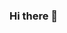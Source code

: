 ### Hi there 👋

<!--
**jlfenerich/jlfenerich** is a ✨ _special_ ✨ repository because its `README.md` (this file) appears on your GitHub profile.

<h6>Academic Platforms and Publishing:</h6>
<a href="https://pucsp.academia.edu/Jo%C3%A3oFenerich" target="_blank">
    <img src="https://img.shields.io/badge/Academia-fff?style=for-the-badge&logo=academia&logoColor=black" alt="Academia Logo">
</a>
<a href="http://lattes.cnpq.br/5846639736229202" style="margin-right: 10px;">
    <img src="https://img.shields.io/badge/website-000000?style=for-the-badge&logo=About.me&logoColor=white">
</a>
<a href="https://medium.com/@jlfenerich" style="margin-right: 10px;">
    <img src="https://img.shields.io/badge/Medium-12100E?style=for-the-badge&logo=medium&logoColor=white" alt="Medium Logo">
</a>

<h6>Development and Programming:</h6>
<a href="https://github.com/jlfenerich" style="margin-right: 10px;">
    <img src="https://img.shields.io/badge/GitHub-100000?style=for-the-badge&logo=github&logoColor=white" alt="GitHub Logo">
</a>
<a href="https://www.hackerrank.com/jlfenerich" style="margin-right: 10px">
    <img src="https://img.shields.io/badge/-Hackerrank-2EC866?style=for-the-badge&logo=HackerRank&logoColor=white" alt="Hackerrank Logo">
</a>
<a href="https://stackoverflow.com/users/20352105/jo%c3%a3o-lucio?tab=profile" target="_blank">
    <img src="https://img.shields.io/badge/Stack_Overflow-FE7A16?style=for-the-badge&logo=stack-overflow&logoColor=white" alt="Stack Overflow Gate Logo">
</a>

<h6>Data Science and Data Analysis:</h6>
<a href="https://www.kaggle.com/jlfenerich" target="_blank">
    <img src="https://img.shields.io/badge/Kaggle-20BEFF?style=for-the-badge&logo=Kaggle&logoColor=white" alt="Kaggle Logo">
</a>

<h6>Professional Networks:</h6>
<a href="https://linkedin.com/in/jlafenerich" style="margin-right: 10px;">
    <img src="https://img.shields.io/badge/LinkedIn-0077B5?style=for-the-badge&logo=linkedin&logoColor=white" alt="LinkedIn Logo">
</a>

Here are some ideas to get you started:

- 🔭 I’m currently working on ...
- 🌱 I’m currently learning ...
- 👯 I’m looking to collaborate on ...
- 🤔 I’m looking for help with ...
- 💬 Ask me about ...
- 📫 How to reach me: ...
- 😄 Pronouns: ...
- ⚡ Fun fact: ...
-->
